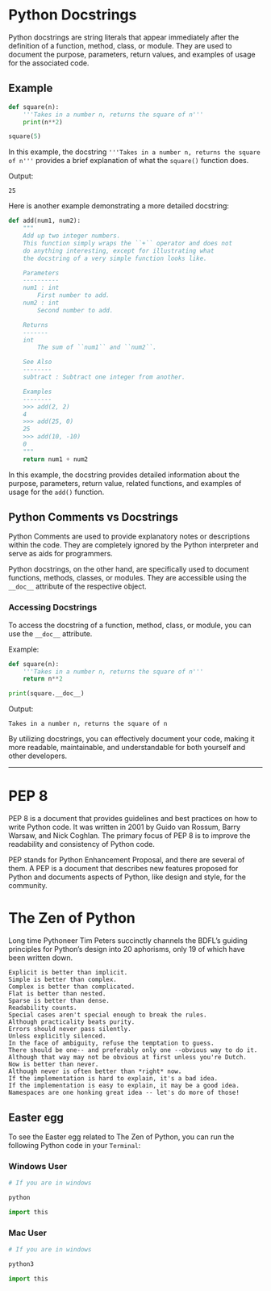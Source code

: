 # Python Docstrings

Python docstrings are string literals that appear immediately after the definition of a function, method, class, or module. They are used to document the purpose, parameters, return values, and examples of usage for the associated code.

## Example

```python
def square(n):
    '''Takes in a number n, returns the square of n'''
    print(n**2)

square(5)
```

In this example, the docstring `'''Takes in a number n, returns the square of n'''` provides a brief explanation of what the `square()` function does.

Output:
```
25
```

Here is another example demonstrating a more detailed docstring:

```python
def add(num1, num2):
    """
    Add up two integer numbers.
    This function simply wraps the ``+`` operator and does not
    do anything interesting, except for illustrating what
    the docstring of a very simple function looks like.

    Parameters
    ----------
    num1 : int
        First number to add.
    num2 : int
        Second number to add.

    Returns
    -------
    int
        The sum of ``num1`` and ``num2``.

    See Also
    --------
    subtract : Subtract one integer from another.

    Examples
    --------
    >>> add(2, 2)
    4
    >>> add(25, 0)
    25
    >>> add(10, -10)
    0
    """
    return num1 + num2
```

In this example, the docstring provides detailed information about the purpose, parameters, return value, related functions, and examples of usage for the `add()` function.

## Python Comments vs Docstrings

Python Comments are used to provide explanatory notes or descriptions within the code. They are completely ignored by the Python interpreter and serve as aids for programmers.

Python docstrings, on the other hand, are specifically used to document functions, methods, classes, or modules. They are accessible using the `__doc__` attribute of the respective object.

### Accessing Docstrings

To access the docstring of a function, method, class, or module, you can use the `__doc__` attribute.

Example:

```python
def square(n):
    '''Takes in a number n, returns the square of n'''
    return n**2

print(square.__doc__)
```

Output:
```
Takes in a number n, returns the square of n
```

By utilizing docstrings, you can effectively document your code, making it more readable, maintainable, and understandable for both yourself and other developers.

---



# PEP 8
PEP 8 is a document that provides guidelines and best practices on how to write Python code. It was written in 2001 by Guido van Rossum, Barry Warsaw, and Nick Coghlan. The primary focus of PEP 8 is to improve the readability and consistency of Python code.

PEP stands for Python Enhancement Proposal, and there are several of them. A PEP is a document that describes new features proposed for Python and documents aspects of Python, like design and style, for the community.

# The Zen of Python
Long time Pythoneer Tim Peters succinctly channels the BDFL’s guiding principles for Python’s design into 20 aphorisms, only 19 of which have been written down.
```Beautiful is better than ugly.
Explicit is better than implicit.
Simple is better than complex.
Complex is better than complicated.
Flat is better than nested.
Sparse is better than dense.
Readability counts.
Special cases aren't special enough to break the rules.
Although practicality beats purity.
Errors should never pass silently.
Unless explicitly silenced.
In the face of ambiguity, refuse the temptation to guess.
There should be one-- and preferably only one --obvious way to do it.
Although that way may not be obvious at first unless you're Dutch.
Now is better than never.
Although never is often better than *right* now.
If the implementation is hard to explain, it's a bad idea.
If the implementation is easy to explain, it may be a good idea.
Namespaces are one honking great idea -- let's do more of those! 
```

## Easter egg

To see the Easter egg related to The Zen of Python, you can run the following Python code in your `Terminal`:


### Windows User
```python
# If you are in windows

python

import this
```

### Mac User
```python
# If you are in windows

python3

import this
```


